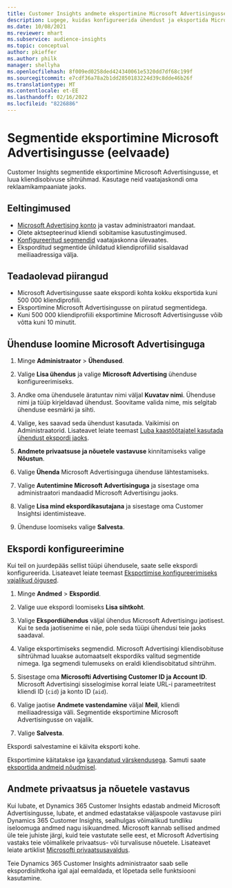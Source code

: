 ```yaml
---
title: Customer Insights andmete eksportimine Microsoft Advertisingusse
description: Lugege, kuidas konfigureerida ühendust ja eksportida Microsoft Advertisingusse.
ms.date: 10/08/2021
ms.reviewer: mhart
ms.subservice: audience-insights
ms.topic: conceptual
author: pkieffer
ms.author: philk
manager: shellyha
ms.openlocfilehash: 8f009ed0258ded424340061e5320dd7df68c199f
ms.sourcegitcommit: e7cdf36a78a2b1dd2850183224d39c8dde46b26f
ms.translationtype: MT
ms.contentlocale: et-EE
ms.lasthandoff: 02/16/2022
ms.locfileid: "8226886"
---
```

# <a name="export-segments-to-microsoft-advertising-preview"></a>Segmentide eksportimine Microsoft Advertisingusse (eelvaade)

Customer Insights segmentide eksportimine Microsoft Advertisingusse, et luua kliendisobivuse sihtrühmad. Kasutage neid vaatajaskondi oma reklaamikampaaniate jaoks.

## <a name="prerequisites"></a>Eeltingimused

-   [Microsoft Advertising konto](https://ads.microsoft.com/) ja vastav administraatori mandaat.
-   Olete aktsepteerinud kliendi sobitamise kasutustingimused. 
-   [Konfigureeritud segmendid](segments.md) vaatajaskonna ülevaates.
-   Eksporditud segmentide ühildatud kliendiprofiilid sisaldavad meiliaadressiga välja.

## <a name="known-limitations"></a>Teadaolevad piirangud

- Microsoft Advertisingusse saate ekspordi kohta kokku eksportida kuni 500 000 kliendiprofiili.
- Eksportimine Microsoft Advertisingusse on piiratud segmentidega.
- Kuni 500 000 kliendiprofiili eksportimine Microsoft Advertisingusse võib võtta kuni 10 minutit. 


## <a name="set-up-the-connection-to-microsoft-advertising"></a>Ühenduse loomine Microsoft Advertisinguga

1. Minge **Administraator** > **Ühendused**.

1. Valige **Lisa ühendus** ja valige **Microsoft Advertising** ühenduse konfigureerimiseks.

1. Andke oma ühendusele äratuntav nimi väljal **Kuvatav nimi**. Ühenduse nimi ja tüüp kirjeldavad ühendust. Soovitame valida nime, mis selgitab ühenduse eesmärki ja sihti.

1. Valige, kes saavad seda ühendust kasutada. Vaikimisi on Administraatorid. Lisateavet leiate teemast [Luba kaastöötajatel kasutada ühendust ekspordi jaoks](connections.md#allow-contributors-to-use-a-connection-for-exports).

1. **Andmete privaatsuse ja nõuetele vastavuse** kinnitamiseks valige **Nõustun**.

1. Valige **Ühenda** Microsoft Advertisinguga ühenduse lähtestamiseks.

1. Valige **Autentimine Microsoft Advertisinguga** ja sisestage oma administraatori mandaadid Microsoft Advertisingu jaoks.

1. Valige **Lisa mind ekspordikasutajana** ja sisestage oma Customer Insightsi identimisteave.

1. Ühenduse loomiseks valige **Salvesta**.

## <a name="configure-an-export"></a>Ekspordi konfigureerimine

Kui teil on juurdepääs sellist tüüpi ühendusele, saate selle ekspordi konfigureerida. Lisateavet leiate teemast [Eksportimise konfigureerimiseks vajalikud õigused](export-destinations.md#set-up-a-new-export).

1. Minge **Andmed** > **Ekspordid**.

1. Valige uue ekspordi loomiseks **Lisa sihtkoht**.

1. Valige **Ekspordiühendus** väljal ühendus Microsoft Advertisingu jaotisest. Kui te seda jaotisenime ei näe, pole seda tüüpi ühendusi teie jaoks saadaval.

1. Valige eksportimiseks segmendid. Microsoft Advertisingi kliendisobituse sihtrühmad luuakse automaatselt ekspordiks valitud segmentide nimega. Iga segmendi tulemuseks on eraldi kliendisobitatud sihtrühm. 

1. Sisestage oma **Microsofti Advertising Customer ID ja Account ID**. Microsoft Advertisingi sisselogimise korral leiate URL-i parameetritest kliendi ID (`cid`) ja konto ID (`aid`).

1. Valige jaotise **Andmete vastendamine** väljal **Meil**, kliendi meiliaadressiga väli. Segmentide eksportimine Microsoft Advertisingusse on vajalik.

1. Valige **Salvesta**.

Ekspordi salvestamine ei käivita eksporti kohe.

Eksportimine käitatakse iga [kavandatud värskendusega](system.md#schedule-tab). Samuti saate [eksportida andmeid nõudmisel](export-destinations.md#run-exports-on-demand). 


## <a name="data-privacy-and-compliance"></a>Andmete privaatsus ja nõuetele vastavus

Kui lubate, et Dynamics 365 Customer Insights edastab andmeid Microsoft Advertisingusse, lubate, et andmed edastatakse väljaspoole vastavuse piiri Dynamics 365 Customer Insights, sealhulgas võimalikud tundliku iseloomuga andmed nagu isikuandmed. Microsoft kannab sellised andmed üle teie juhiste järgi, kuid teie vastutate selle eest, et Microsoft Advertising vastaks teie võimalikele privaatsus- või turvalisuse nõuetele. Lisateavet leiate artiklist [Microsofti privaatsusavaldus](https://go.microsoft.com/fwlink/?linkid=396732).

Teie Dynamics 365 Customer Insights administraator saab selle ekspordisihtkoha igal ajal eemaldada, et lõpetada selle funktsiooni kasutamine.
